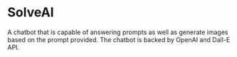 # SolveAI
A chatbot that is capable of answering prompts as well as generate images based on the prompt provided. The chatbot is backed by OpenAI and Dall-E API. 

